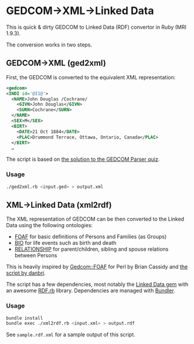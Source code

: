 # GEDCOM→XML→Linked Data

This is quick & dirty GEDCOM to Linked Data (RDF) convertor in Ruby (MRI 1.9.3).

The conversion works in two steps.

## GEDCOM→XML (ged2xml)

First, the GEDCOM is converted to the equivalent XML representation:

```xml
<gedcom>
<INDI id='@I1@'>
  <NAME>John Douglas /Cochrane/
    <GIVN>John Douglas</GIVN>
    <SURN>Cochrane</SURN>
  </NAME>
  <SEX>M</SEX>
  <BIRT>
    <DATE>21 Oct 1884</DATE>
    <PLAC>Drummond Terrace, Ottawa, Ontario, Canada</PLAC>
  </BIRT>
  …
```

The script is based on [the solution to the GEDCOM Parser quiz](http://www.rubyquiz.com/quiz6.html).

### Usage

```sh
./ged2xml.rb <input.ged> > output.xml
```

## XML→Linked Data (xml2rdf)

The XML representation of GEDCOM can be then converted to the Linked Data using the following ontologies:

* [FOAF](http://xmlns.com/foaf/spec/) for basic definitions of Persons and Families (as Groups)
* [BIO](http://vocab.org/bio/0.1/.html) for life events such as birth and death
* [RELATIONSHIP](http://vocab.org/relationship/.html) for parent/children, sibling and spouse relations between Persons

This is heavily inspired by [Gedcom::FOAF](http://search.cpan.org/~bricas/Gedcom-FOAF-0.05/lib/Gedcom/FOAF.pm) for Perl by Brian Cassidy and [the script by danbri](http://danbri.org/words/2009/01/18/390).

The script has a few dependencies, most notably the [Linked Data gem](http://ruby-rdf.github.com/linkeddata/)  with an awesome [RDF.rb](http://ruby-rdf.github.com/rdf/) library. Dependencies are managed with [Bundler](http://gembundler.com/).

### Usage

```sh
bundle install
bundle exec ./xml2rdf.rb <input.xml> > output.rdf
```

See `sample.rdf.xml` for a sample output of this script.
